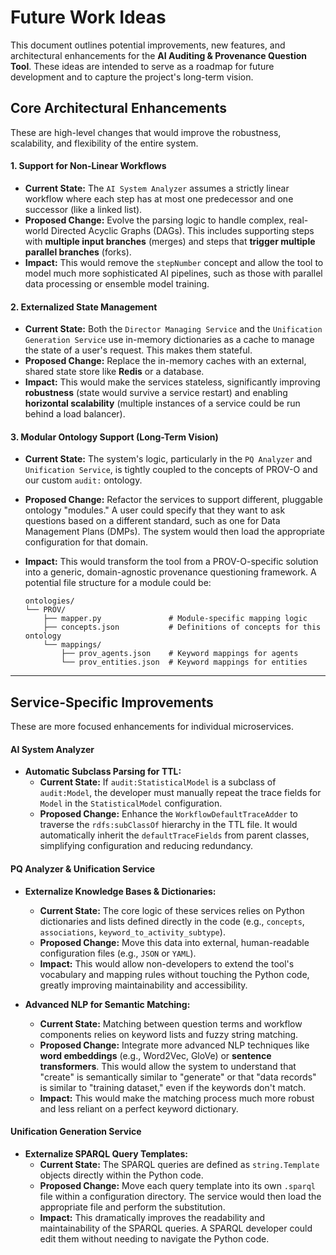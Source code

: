# Future Work Ideas

This document outlines potential improvements, new features, and architectural enhancements for the **AI Auditing & Provenance Question Tool**. These ideas are intended to serve as a roadmap for future development and to capture the project's long-term vision.

## Core Architectural Enhancements

These are high-level changes that would improve the robustness, scalability, and flexibility of the entire system.

#### 1. Support for Non-Linear Workflows

- **Current State:** The `AI System Analyzer` assumes a strictly linear workflow where each step has at most one predecessor and one successor (like a linked list).
- **Proposed Change:** Evolve the parsing logic to handle complex, real-world Directed Acyclic Graphs (DAGs). This includes supporting steps with **multiple input branches** (merges) and steps that **trigger multiple parallel branches** (forks).
- **Impact:** This would remove the `stepNumber` concept and allow the tool to model much more sophisticated AI pipelines, such as those with parallel data processing or ensemble model training.

#### 2. Externalized State Management

- **Current State:** Both the `Director Managing Service` and the `Unification Generation Service` use in-memory dictionaries as a cache to manage the state of a user's request. This makes them stateful.
- **Proposed Change:** Replace the in-memory caches with an external, shared state store like **Redis** or a database.
- **Impact:** This would make the services stateless, significantly improving **robustness** (state would survive a service restart) and enabling **horizontal scalability** (multiple instances of a service could be run behind a load balancer).

#### 3. Modular Ontology Support (Long-Term Vision)

- **Current State:** The system's logic, particularly in the `PQ Analyzer` and `Unification Service`, is tightly coupled to the concepts of PROV-O and our custom `audit:` ontology.
- **Proposed Change:** Refactor the services to support different, pluggable ontology "modules." A user could specify that they want to ask questions based on a different standard, such as one for Data Management Plans (DMPs). The system would then load the appropriate configuration for that domain.
- **Impact:** This would transform the tool from a PROV-O-specific solution into a generic, domain-agnostic provenance questioning framework. A potential file structure for a module could be:

  ```
  ontologies/
  └── PROV/
      ├── mapper.py               # Module-specific mapping logic
      ├── concepts.json           # Definitions of concepts for this ontology
      └── mappings/
          ├── prov_agents.json    # Keyword mappings for agents
          └── prov_entities.json  # Keyword mappings for entities
  ```

---

## Service-Specific Improvements

These are more focused enhancements for individual microservices.

#### AI System Analyzer

- **Automatic Subclass Parsing for TTL:**
  - **Current State:** If `audit:StatisticalModel` is a subclass of `audit:Model`, the developer must manually repeat the trace fields for `Model` in the `StatisticalModel` configuration.
  - **Proposed Change:** Enhance the `WorkflowDefaultTraceAdder` to traverse the `rdfs:subClassOf` hierarchy in the TTL file. It would automatically inherit the `defaultTraceFields` from parent classes, simplifying configuration and reducing redundancy.

#### PQ Analyzer & Unification Service

- **Externalize Knowledge Bases & Dictionaries:**

  - **Current State:** The core logic of these services relies on Python dictionaries and lists defined directly in the code (e.g., `concepts`, `associations`, `keyword_to_activity_subtype`).
  - **Proposed Change:** Move this data into external, human-readable configuration files (e.g., `JSON` or `YAML`).
  - **Impact:** This would allow non-developers to extend the tool's vocabulary and mapping rules without touching the Python code, greatly improving maintainability and accessibility.

- **Advanced NLP for Semantic Matching:**
  - **Current State:** Matching between question terms and workflow components relies on keyword lists and fuzzy string matching.
  - **Proposed Change:** Integrate more advanced NLP techniques like **word embeddings** (e.g., Word2Vec, GloVe) or **sentence transformers**. This would allow the system to understand that "create" is semantically similar to "generate" or that "data records" is similar to "training dataset," even if the keywords don't match.
  - **Impact:** This would make the matching process much more robust and less reliant on a perfect keyword dictionary.

#### Unification Generation Service

- **Externalize SPARQL Query Templates:**
  - **Current State:** The SPARQL queries are defined as `string.Template` objects directly within the Python code.
  - **Proposed Change:** Move each query template into its own `.sparql` file within a configuration directory. The service would then load the appropriate file and perform the substitution.
  - **Impact:** This dramatically improves the readability and maintainability of the SPARQL queries. A SPARQL developer could edit them without needing to navigate the Python code.
